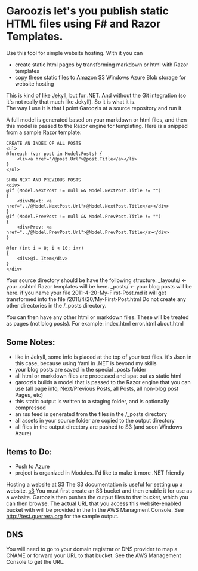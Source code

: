 Garoozis let's you publish static HTML files using F# and Razor Templates.
==========================================================================

Use this tool for simple website hosting. With it you can
* create static html pages by transforming markdown or html with Razor templates
* copy these static files to Amazon S3 Windows Azure Blob storage for website hosting

This is kind of like [Jekyll](https://github.com/mojombo/jekyll), but for .NET.  And without the Git integration (so it's not really that much like Jekyll).  So it is what it is.  
The way I use it is that I point Garoozis at a source repository and run it.

A full model is generated based on your markdown or html files, and then this model is passed to the Razor engine for templating. Here is a snipped from a sample Razor template:

    CREATE AN INDEX OF ALL POSTS
	<ul>
	@foreach (var post in Model.Posts) {
		<li><a href="/@post.Url">@post.Title</a></li>   
	}
	</ul>

    SHOW NEXT AND PREVIOUS POSTS
	<div>
	@if (Model.NextPost != null && Model.NextPost.Title != "")
	{
		<div>Next: <a href="../@Model.NextPost.Url">@Model.NextPost.Title</a></div>
	}
	@if (Model.PrevPost != null && Model.PrevPost.Title != "")
	{
		<div>Prev: <a href="../@Model.PrevPost.Url">@Model.PrevPost.Title</a></div>
	}

	@for (int i = 0; i < 10; i++)
	{
		<div>@i. Item</div>
	}
	</div>


Your source directory should be have the following structure:
_layouts/   <- your .cshtml Razor templates will be here.
_posts/     <- your blog posts will be here.  if you name your file 2011-4-20-My-First-Post.md it will get transformed into the file /2011/4/20/My-First-Post.html  Do not create any other directories in the /_posts directory.

You can then have any other html or markdown files. These will be treated as pages (not blog posts). For example:
index.html 
error.html
about.html



Some Notes:
-----------
* like in Jekyll, some info is placed at the top of your text files. it's Json in this case, because using Yaml in .NET is beyond my skills
* your blog posts are saved in the special _posts folder
* all html or markdown files are processed and spat out as static html
* garoozis builds a model that is passed to the Razor engine that you can use (all page info, Next/Previous Posts, all Posts, all non-blog post Pages, etc)
* this static output is written to a staging folder, and is optionally compressed
* an rss feed is generated from the files in the /_posts directory
* all assets in your source folder are copied to the output directory
* all files in the output directory are pushed to S3 (and soon Windows Azure)



Items to Do:
------------
* Push to Azure
* project is organized in Modules.  I'd like to make it more .NET friendly

Hosting a website at S3
The S3 documentation is useful for setting up a website.  [s3](http://docs.amazonwebservices.com/AmazonS3/latest/dev/index.html?WebsiteHosting.html)
You must first create an S3 bucket and then enable it for use as a website.  Garoozis then pushes the output files to that bucket, which you can then browse. The actual URL that you access this website-enabled bucket with 
will be provided in the In the AWS Managment Console. See http://test.guerrera.org for the sample output.

DNS
---
You will need to go to your domain registrar or DNS provider to map a CNAME or forward your URL to that bucket.  See the AWS Management Console to get the URL.

